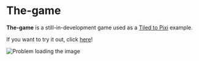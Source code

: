 # The-game

**The-game** is a still-in-development game used as a [Tiled to Pixi](https://github.com/Reynau/tiled-to-pixi) example. 

If you want to try it out, click [here](http://lopezreynau.me/the-game/)!

![Problem loading the image](http://lopezreynau.me/the-game/img/cover.png)
